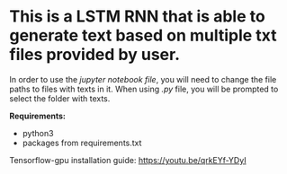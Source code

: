 # This is a LSTM RNN that is able to generate text based on multiple txt files provided by user.

In order to use the *jupyter notebook file*, you will need to change the file paths to files with texts in it. When using *.py* file, you will be prompted to select the folder with texts.

**Requirements:**
- python3
- packages from requirements.txt

Tensorflow-gpu installation guide: https://youtu.be/qrkEYf-YDyI
